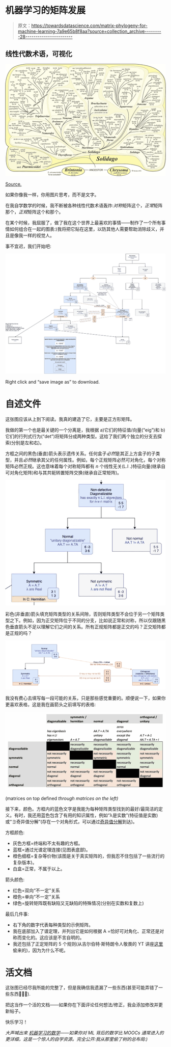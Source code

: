 # 机器学习的矩阵发展

> 原文：<https://towardsdatascience.com/matrix-phylogeny-for-machine-learning-7a9e65b8f8aa?source=collection_archive---------28----------------------->

## 线性代数术语，可视化

![](img/5b1737cb567e3c77496636ef480113df.png)

[Source.](https://uwaterloo.ca/astereae-lab/research/goldenrods/intuitive-phylogeny-solidago-0)

如果你像我一样，你用图片思考，而不是文字。

在我自学数学的时候，我不断被各种线性代数术语轰炸:*对称*矩阵这个，*正常*矩阵那个，*正规*矩阵这个和那个。

在某个时候，我屈服了，做了我在这个世界上最喜欢的事情——制作了一个所有事情如何组合在一起的图表:)我将把它贴在这里，以防其他人需要帮助消除歧义，并且是像我一样的视觉人。

事不宜迟，我们开始吧:

![](img/7955b749c036acc6618f7ee98058b569.png)

Right click and “save image as” to download.

# 自述文件

这张图应该从上到下阅读。我真的建造了它，主要是正方形矩阵。

我做的第一个也是最关键的一个分离是，我根据 a)它们的特征值/向量(“eig”)和 b)它们的行列式行为(“det”)将矩阵分成两种类型。这给了我们两个独立的分支去探索(分别是左和右)。

方框之间的黑色(垂直)箭头表示遗传关系。任何盒子*必然*是其正上方盒子的子类型，并且*必然*继承其父的任何属性。例如，每个正规矩阵必然可对角化，每个对称矩阵必然正规。这也意味着每个对称矩阵都有 *n* 个线性无关(L.I .)特征向量(继承自可对角化矩阵)和与其共轭转置矩阵交换(继承自正常矩阵)。

![](img/8b15fe649cde2f1ba0139eb2429ac54e.png)

彩色(非垂直)箭头填充矩阵类型的关系间隙，否则矩阵类型不会位于另一个矩阵类型之下。例如，因为正交矩阵位于不同的分支，比如说正常和对称，所以仅跟随黑色垂直箭头不足以理解它们之间的关系。所有正规矩阵都是正交的吗？正交矩阵都是正规的吗？

![](img/042c3c5a8817659e51dba3d317dffd1d.png)

我没有费心去填写每一段可能的关系，只是那些感觉重要的。顺便说一下，如果你更喜欢表格，这是我在画箭头之前填写的表格:

![](img/a7fd5d0d787a9eeaf8e61538dc468131.png)

(matrices on top defined *through matrices on the left)*

接下来，颜色。方框内的蓝色文字是我能为每种矩阵类型找到的最好/最简洁的定义。有时，我还用蓝色包含了有用的知识属性，例如“λ是实数”(特征值是实数)或“∃奇异值分解”(存在一个对角形式，可以通过[奇异值分解](https://en.wikipedia.org/wiki/Singular_value_decomposition)到达)。

方框颜色:

*   灰色方框=终端和不太有趣的方框。
*   蓝框=通过光谱定理连接(见图表底部)。
*   橙色细框=复杂等价物(该图是关于真实矩阵的，但我忍不住包括了一些流行的复杂版本)。
*   白盒=正常，不属于以上。

箭头颜色:

*   红色=双向“不一定”关系
*   橙色=单向“不一定”关系
*   绿色=旋转矩阵既有缺陷又无缺陷的特殊情况(分别在实数和复数上)

最后几件事:

*   右下角的数字代表每种类型的示例矩阵。
*   我在底部加入了谱定理，并列出它是如何根据 A =恰好可对角化、正常还是对称而变化的。这应该是不言自明的。
*   我还包括了正定矩阵的 5 个规则(从吉尔伯特·斯特朗令人敬畏的 YT 讲座[这里](https://www.youtube.com/watch?v=ojUQk_GNQbQ)偷来的)，因为为什么不呢。

# 活文档

这张图已经尽我所能的完整了，但是我确信我遗漏了一些东西(甚至可能弄错了一些东西🤭🤭🤭).

把这当作一个活的文档——如果你在下面评论任何想法/修正，我会添加修改并更新帖子。

快乐学习！

*大声喊出来* [*机器学习的数学*](https://mml-book.github.io/)*——如果你对 ML 背后的数学比 MOOCs 通常进入的更详细，这是一个惊人的自学资源。完全公开:我从那里偷了树的总布局:)*